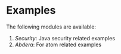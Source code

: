 # Examples 
The following modules are available:
1. *Security*: Java security related examples
2. *Abdera*: For atom related examples
